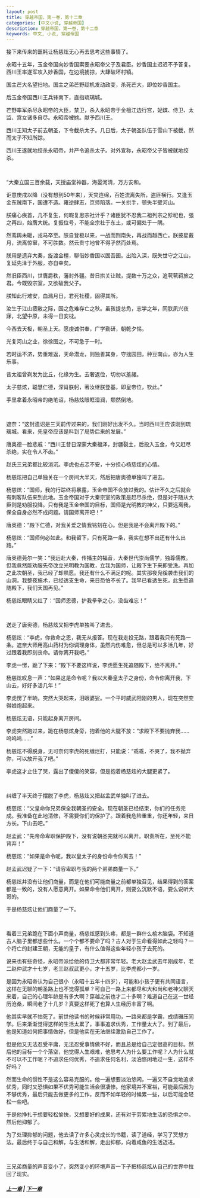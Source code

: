 ```yaml
---
layout: post
title: 穿越帝国，第一卷，第十二章
categories: [中文小说, 穿越帝国]
description: 穿越帝国，第一卷，第十二章
keywords: 中文, 小说, 穿越帝国
---
```


接下来传来的噩耗让杨慈炫无心再去思考这些事情了。

永昭十五年，玉金帝国向妙香国索要永昭帝父子及君臣。妙香国主迟迟不予答复。西川王率遂军攻入妙香国，在边境掳掠，大肆破坏村镇。

国主芒大名望扫地。国主之弟芒野趁机发动政变，杀死芒大，即位妙香国主。

后玉金帝国西川王兵锋南下，直指琉璃城。

芒野率军杀尽永昭帝的大臣，禁卫，杀入永昭帝于金檀江边行宫，妃嫔、侍卫、太监、宫女诸多自尽。永昭帝被掳。献予西川王。

西川王知太子前去朝圣，下令截杀太子。几日后，太子朝圣队伍于雪山下被截，然而太子不知所踪。

西川王遂就地绞杀永昭帝，并严令追杀太子。对外宣称，永昭帝父子皆被就地绞杀。

<br/>

“大秦立国三百余载，天授庙堂神器，海晏河清，万方安和。

讵意庚戌以降（没有想到50年来），天灾连绵，百姓流离失所，盗匪横行。又逢玉金东贼南下，国遭不造。雍逆肆志，京师陷落。一关拱手，顿失半壁河山。

朕痛心疾首，几不复生，何暇复思宗社计乎？诸臣犹不忍我二祖列宗之殄祀也，强之再四，始膺大统。复振位号，不能全宗社于东土，或可偏处于一隅。

然鸾舆未暖，戎马卒至。朕自登极以来，一战而荆南失，再战而越西亡。朕披星戴月，流离惊窜，不可胜数。然云贵寸地曾不得孑然而处焉。

朕用是遗弃大秦，旋渡金檀，聊借妙香国以固吾圉。出险入深，既失世守之江山，复延先泽于外服，亦自幸矣。

然旧臣西川，世膺爵秩，藩封外疆。昔日拱关让贼，提数十万之众，追茕茕羁旅之君。今既毁宗室，又欲破我父子。

朕知此行难安，血溅月日，君死社稷，固得其所。

汝生于江山疲敝之际，国之危难存亡之秋。虽孩提总角，志学之年，同朕夙兴夜寐，北望中原，未得一日安枕。

今西去天极，朝圣上天。愿虔诚供奉，广学勤研，朝乾夕惕。

光复河山之业，徐徐图之，不可急于一时。

若时运不济，势重难返，天命潜龙，则独善其身，守拙园田，种豆南山，亦为人生乐事。

昔太祖曾剃发为比丘，化缘为生。去奢返俭，切勿以羞赧。

太子慈炫，聪慧仁德，深肖朕躬，著汝继朕登基，即皇帝位，钦此。”

手里拿着永昭帝的绝笔诏，杨慈炫眼眶湿润，颓然倒地。

<br/>

遮奈：“这封遗诏是三天前传过来的，我们刚好出发不久。当时西川王应该刚到琉璃城。看来，先皇帝应该是料到了局势后来的发展。”

唐奥德一脸悲戚：“西川王昔日深蒙大秦福泽，封疆裂土，后投入玉金，今又赶尽杀绝，实在令人不齿。”

赵氏三兄弟都比较消沉。李虎也忐忑不安，十分担心杨慈炫的心情。

杨慈炫把自己单独关在一个房间大半天，然后把唐奥德单独叫了进去。

杨慈炫：“国师，我的行踪终将暴露，玉金帝国不会放过我的。估计不久之后就会有刺客队伍来到此地。玉金帝国对于大秦宗室的政策是赶尽杀绝，但是对于随从大臣则是劝服投降。只有我是玉金帝国的目标，国师是光明教的神父，只要远离我，保全自身必然不成问题。请国师离开吧！”

唐奥德：“殿下仁德，对我关爱之情我铭刻在心。但是我是不会离开殿下的。”

杨慈炫：“国师何必如此。和我留下，只有死路一条，我实在想不出还有什么出路。”

唐奥德莞尔一笑：“我远赴大秦，传播主的福音，大秦世代崇尚儒学，独尊儒教。但我竟然能劝服先帝改立光明教为国教，立我为国师，让殿下生下来即受洗。再加之此次朝圣，我已经了却夙愿。我还有什么不满足的呢。其实那夜凫徯袭击我们的山洞，我整夜施术，已经透支生命，来日恐怕不长了。我早已看透生死，此生愿追随殿下，我们天国再见。”

杨慈炫眼睛又红了：“国师恩德，护我拳拳之心，没齿难忘！”

<br/>

送走了唐奥德，杨慈炫又把李虎单独叫了进去。

杨慈炫：“李虎，你救命之恩，我无从报答。现在我走投无路，跟着我只有死路一条。遮奈大师用高山药材为你调理身体，虽然内伤难愈，但总是可以多活几年，好过跟着我即刻丧命。请你离开我吧。”

李虎一愣，跪了下来：“殿下不要这样说，李虎愿生死追随殿下，绝不离开。”

杨慈炫叹息一声：“如果这是命令呢？我以大秦皇太子之身份，命令你离开我，下山去，好好多活几年！”

李虎愣了半晌，突然大哭起来，泪眼婆娑。一个平时威武阳刚的男人，现在突然变得娘炮起来。

杨慈炫无语，只能起身离开房间。

李虎突然跑过来，跪在杨慈炫身旁，抱着他的大腿不放：“求殿下不要抛弃我……呜呜呜……”

杨慈炫不得脱身，无可奈何李虎的死缠烂打，只能说：“乖乖，不哭了，我不抛弃你，可以放开我了吧。”

李虎这才止住了哭，露出了傻傻的笑容，但是抱着杨慈炫的大腿更紧了。

<br/>

纠缠了半天终于摆脱了李虎，杨慈炫又把赵孟武单独叫了进去。

杨慈炫：“父皇命你兄弟保全我朝圣的安全。现在朝圣已经结束，你们的任务完成。我准备在此地清修，不需要你们的保护了。跟着我危险重重，你还年轻，来日方长。下山去吧。”

赵孟武：“先帝命卑职保护殿下，没有说朝圣完就可以离开。职责所在，至死不能背弃！”

杨慈炫：“如果是命令呢，我以皇太子的身份命令你离去！”

赵孟武迟疑了一下：“请容卑职与我的两个弟弟商量一下。”

杨慈炫并没有让他们商量，而是在他们可能商量之前都单独召见，结果得到的答案都是一致的，没有人愿意离开。如果命令他们离开，则要么沉默不语，要么说听大哥的。

于是杨慈炫让他们商量了一下。

<br/>

看着三兄弟跪在下面小声商量，杨慈炫感到头疼，都是一群什么榆木脑袋。不知道古人脑子里都想些什么。一个个都不要命了吗？古人对于生命看得如此之轻吗？一个将亡的封建王朝，无能的皇子，有什么值得这些年轻小孩子去死的。

说来也有些奇怪，永昭帝派给他的侍卫大都非常年轻。老大赵孟武去年刚成年，老二赵仲武才十七岁，老三赵叔武更小，才十五岁，比李虎都小一岁。

是因为永昭帝认为自己很小（永昭十五年十四岁），可能和小孩子更有共同语言，这样在无聊的朝圣路上也不觉得孤单？可自己一路上来都尽和大和尚和老神父聊天来着，自己的心理年龄是有多大啊？穿越之前也才二十多啊？难道自己在这一世经历沧桑，瞬间老了十几岁？真要这样死了也算人生经历丰富了啊。

他其实早就不怕死了。前世他读书的时候非常用功，一路来都是学霸，成绩碾压同学。后来渐渐觉得这样的生活太累了，事事追求优秀，工作量太大了。到了最后，他是知道如何把事情做好，但是他实在无法继续激励自己工作了。

但是他又无法忍受平庸，无法忍受事情做不好，而且总是给自己定很高的目标。然后他的目标一个个落空，他觉得人生艰难，他思考人为什么要工作呢？人为什么就不可以不工作呢？不追求任何优秀，不追求任何名利，淡泊悠闲地过一生，这样不好吗？

然而生命的惯性不是这么容易克服的。他一遍想要淡泊悠闲，一遍又不自觉地追求优秀，同时又恐惧如果不优秀可能生活会很凄惨。他家境并不富裕，可能最后因为不够优秀，最后只能去做更多的工作，反而不如年轻的时候累一些，以后可能会轻松一些吧。

于是他挣扎于想要轻松愉快，又想要好的成果，还有对于劳累地生活的恐惧之中。然后他抑郁了。

为了处理抑郁的问题，他去读了许多心灵成长的书籍，读了道经，学习了冥想方法。最后终于与自己和解，与生活和解，走出抑郁，向着咸鱼的生活迈进。

<br/>

三兄弟商量的声音变小了，突然变小的环境声音一下子把杨慈炫从自己的世界中拉回了现实。

##### [上一章](/../../2020/03/11/TimeTravellerEmpire-1-11/) | [下一章](/../../2020/03/12/TimeTravellerEmpire-1-13/)